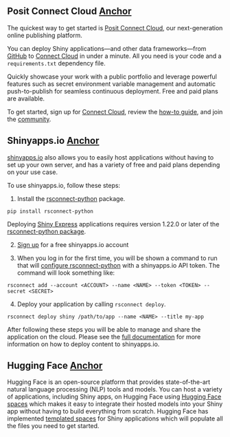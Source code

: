 ## Posit Connect Cloud [Anchor](https://shiny.posit.co/py/get-started/deploy-cloud.html\#posit-connect-cloud)

The quickest way to get started is [Posit Connect Cloud](https://connect.posit.cloud/), our next-generation online publishing platform.

You can deploy Shiny applications—and other data frameworks—from [GitHub](https://github.com/) to [Connect Cloud](https://connect.posit.cloud/) in under a minute. All you need is your code and a `requirements.txt` dependency file.

Quickly showcase your work with a public portfolio and leverage powerful features such as secret environment variable management and automatic push-to-publish for seamless continuous deployment. Free and paid plans are available.

To get started, sign up for [Connect Cloud](https://connect.posit.cloud/), review the [how-to guide](https://docs.posit.co/connect-cloud/how-to/python/shiny-python.html), and join the [community](https://forum.posit.co/c/posit-professional-hosted/posit-connect-cloud/67).

## Shinyapps.io [Anchor](https://shiny.posit.co/py/get-started/deploy-cloud.html\#shinyapps.io)

[shinyapps.io](https://www.shinyapps.io/) also allows you to easily host applications without having to set up your own server, and has a variety of free and paid plans depending on your use case.

To use shinyapps.io, follow these steps:

1. Install the [rsconnect-python](https://github.com/rstudio/rsconnect-python) package.



```sourceCode bash
pip install rsconnect-python
```



Deploying [Shiny Express](https://shiny.posit.co/blog/posts/shiny-express/) applications requires version 1.22.0 or later of the [rsconnect-python package](https://github.com/rstudio/rsconnect-python).

2. [Sign up](https://www.shinyapps.io/admin/#/signup) for a free shinyapps.io account

3. When you log in for the first time, you will be shown a command to run that will [configure rsconnect-python](https://docs.posit.co/shinyapps.io/getting-started.html#configure-rsconnect-python) with a shinyapps.io API token. The command will look something like:



```sourceCode bash
rsconnect add --account <ACCOUNT> --name <NAME> --token <TOKEN> --secret <SECRET>
```

4. Deploy your application by calling `rsconnect deploy`.



```sourceCode bash
rsconnect deploy shiny /path/to/app --name <NAME> --title my-app
```


After following these steps you will be able to manage and share the application on the cloud. Please see the [full documentation](https://docs.posit.co/shinyapps.io/getting-started.html#configure-rsconnect-python) for more information on how to deploy content to shinyapps.io.

## Hugging Face [Anchor](https://shiny.posit.co/py/get-started/deploy-cloud.html\#hugging-face)

Hugging Face is an open-source platform that provides state-of-the-art natural language processing (NLP) tools and models. You can host a variety of applications, including Shiny apps, on Hugging Face using [Hugging Face spaces](https://huggingface.co/spaces) which makes it easy to integrate their hosted models into your Shiny app without having to build everything from scratch. Hugging Face has implemented [templated spaces](https://huggingface.co/new-space?template=posit/shiny-for-python-template) for Shiny applications which will populate all the files you need to get started.